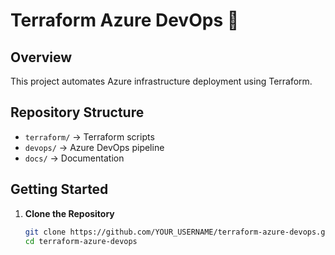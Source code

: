 # Terraform Azure DevOps 🚀

## Overview
This project automates Azure infrastructure deployment using Terraform.

## Repository Structure
- `terraform/` → Terraform scripts
- `devops/` → Azure DevOps pipeline
- `docs/` → Documentation

## Getting Started
1. **Clone the Repository**
   ```sh
   git clone https://github.com/YOUR_USERNAME/terraform-azure-devops.git
   cd terraform-azure-devops

